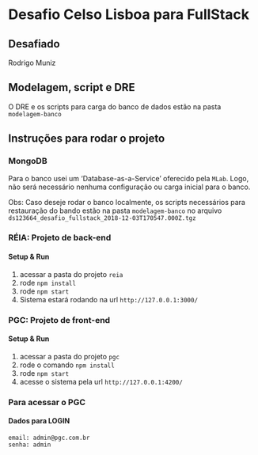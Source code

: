 # Desafio Celso Lisboa para FullStack

## Desafiado
Rodrigo Muniz

## Modelagem, script e DRE
O DRE e os scripts para carga do banco de dados estão na pasta `modelagem-banco`

## Instruções para rodar o projeto

### MongoDB
Para o banco usei um ‘Database-as-a-Service’ oferecido pela `MLab`. Logo, não será necessário nenhuma configuração ou carga inicial para o banco.

Obs:
Caso deseje rodar o banco localmente, os scripts necessários para restauração do bando estão na pasta `modelagem-banco` no arquivo `ds123664_desafio_fullstack_2018-12-03T170547.000Z.tgz`

### RÉIA: Projeto de back-end

#### Setup & Run
1. acessar a pasta do projeto `reia`
2. rode `npm install`
3. rode `npm start`
4. Sistema estará rodando na url `http://127.0.0.1:3000/`

### PGC: Projeto de front-end

#### Setup & Run
1. acessar a pasta do projeto `pgc`
2. rode o comando `npm install`
3. rode `npm start`
4. acesse o sistema pela url `http://127.0.0.1:4200/`

### Para acessar o PGC

#### Dados para LOGIN

```
email: admin@pgc.com.br
senha: admin
```


